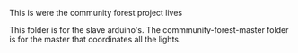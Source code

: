 This is were the community forest project lives

This folder is for the slave arduino's.
The commmunity-forest-master folder is for the master that coordinates all the lights.